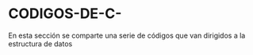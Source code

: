 # CODIGOS-DE-C-
En esta sección se comparte una serie de códigos que van dirigidos a la estructura de datos
